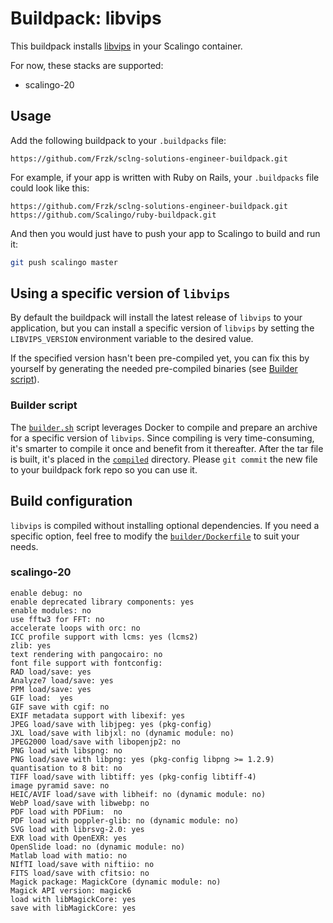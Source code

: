 # Buildpack: libvips

This buildpack installs [libvips](https://www.libvips.org/) in your Scalingo container.

For now, these stacks are supported:

- scalingo-20

## Usage

Add the following buildpack to your `.buildpacks` file:

```
https://github.com/Frzk/sclng-solutions-engineer-buildpack.git
```

For example, if your app is written with Ruby on Rails, your `.buildpacks` file could look like this:

```
https://github.com/Frzk/sclng-solutions-engineer-buildpack.git
https://github.com/Scalingo/ruby-buildpack.git
```

And then you would just have to push your app to Scalingo to build and run it:

```bash
git push scalingo master
```

## Using a specific version of `libvips`

By default the buildpack will install the latest release of `libvips` to your application, but you can install a specific version of `libvips` by setting the `LIBVIPS_VERSION` environment variable to the desired value.

If the specified version hasn't been pre-compiled yet, you can fix this by yourself by generating the needed pre-compiled binaries (see [Builder script](#builder-script)).

### Builder script

The [`builder.sh`](builder.sh) script leverages Docker to compile and prepare an archive for a specific version of `libvips`. Since compiling is very time-consuming, it's smarter to compile it once and benefit from it thereafter.
After the tar file is built, it's placed in the [`compiled`](compiled) directory. Please `git commit` the new file to your buildpack fork repo so you can use it.

## Build configuration

`libvips` is compiled without installing optional dependencies. If you need a specific option, feel free to modify the [`builder/Dockerfile`](builder/Dockerfile) to suit your needs.

### scalingo-20
```
enable debug: no
enable deprecated library components: yes
enable modules: no
use fftw3 for FFT: no
accelerate loops with orc: no
ICC profile support with lcms: yes (lcms2)
zlib: yes
text rendering with pangocairo: no
font file support with fontconfig: 
RAD load/save: yes
Analyze7 load/save: yes
PPM load/save: yes
GIF load:  yes
GIF save with cgif: no
EXIF metadata support with libexif: yes
JPEG load/save with libjpeg: yes (pkg-config)
JXL load/save with libjxl: no (dynamic module: no)
JPEG2000 load/save with libopenjp2: no
PNG load with libspng: no
PNG load/save with libpng: yes (pkg-config libpng >= 1.2.9)
quantisation to 8 bit: no
TIFF load/save with libtiff: yes (pkg-config libtiff-4)
image pyramid save: no
HEIC/AVIF load/save with libheif: no (dynamic module: no)
WebP load/save with libwebp: no
PDF load with PDFium:  no
PDF load with poppler-glib: no (dynamic module: no)
SVG load with librsvg-2.0: yes
EXR load with OpenEXR: yes
OpenSlide load: no (dynamic module: no)
Matlab load with matio: no
NIfTI load/save with niftiio: no
FITS load/save with cfitsio: no
Magick package: MagickCore (dynamic module: no)
Magick API version: magick6
load with libMagickCore: yes
save with libMagickCore: yes
```


